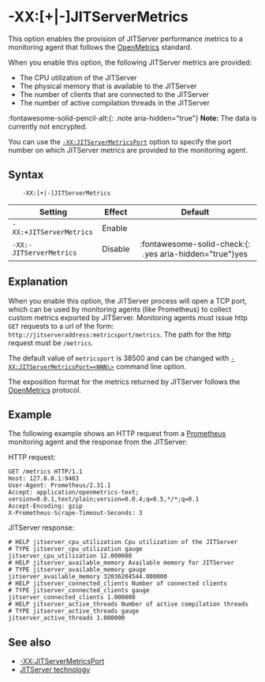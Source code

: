 <!--
* Copyright (c) 2017, 2022 IBM Corp. and others
*
* This program and the accompanying materials are made
* available under the terms of the Eclipse Public License 2.0
* which accompanies this distribution and is available at
* https://www.eclipse.org/legal/epl-2.0/ or the Apache
* License, Version 2.0 which accompanies this distribution and
* is available at https://www.apache.org/licenses/LICENSE-2.0.
*
* This Source Code may also be made available under the
* following Secondary Licenses when the conditions for such
* availability set forth in the Eclipse Public License, v. 2.0
* are satisfied: GNU General Public License, version 2 with
* the GNU Classpath Exception [1] and GNU General Public
* License, version 2 with the OpenJDK Assembly Exception [2].
*
* [1] https://www.gnu.org/software/classpath/license.html
* [2] http://openjdk.java.net/legal/assembly-exception.html
*
* SPDX-License-Identifier: EPL-2.0 OR Apache-2.0 OR GPL-2.0 WITH
* Classpath-exception-2.0 OR LicenseRef-GPL-2.0 WITH Assembly-exception
-->

# -XX:[+|-]JITServerMetrics

This option enables the provision of JITServer performance metrics to a monitoring agent that follows the [OpenMetrics](https://openmetrics.io/) standard.

When you enable this option, the following JITServer metrics are provided:

- The CPU utilization of the JITServer
- The physical memory that is available to the JITServer
- The number of clients that are connected to the JITServer
- The number of active compilation threads in the JITServer

:fontawesome-solid-pencil-alt:{: .note aria-hidden="true"} **Note:** The data is currently not encrypted.

You can use the [`-XX:JITServerMetricsPort`](xxjitservemetricsport.md) option to specify the port number on which JITServer metrics are provided to the monitoring agent.

## Syntax

        -XX:[+|-]JITServerMetrics

| Setting                    | Effect  | Default                                                                              |
|----------------------------|---------|:------------------------------------------------------------------------------------:|
|`-XX:+JITServerMetrics` | Enable  |                                                                                      |
|`-XX:-JITServerMetrics` | Disable | :fontawesome-solid-check:{: .yes aria-hidden="true"}<span class="sr-only">yes</span> |

## Explanation

 When you enable this option, the JITServer process will open a TCP port, which can be used by monitoring agents (like Prometheus) to collect custom metrics exported by JITServer. Monitoring agents must issue http `GET` requests to a url of the form: `http://jitserveraddress:metricsport/metrics`. The path for the http request must be `/metrics`.
 
 The default value of `metricsport` is 38500 and can be changed with [`-XX:JITServerMetricsPort=<NNN\>`](xxjitservemetricsport.md) command line option.
 
 The exposition format for the metrics returned by JITServer follows the [OpenMetrics](https://openmetrics.io/) protocol.

## Example

The following example shows an HTTP request from a [Prometheus](https://prometheus.io/docs/introduction/overview/) monitoring agent and the response from the JITServer:

HTTP request:

   ```
   GET /metrics HTTP/1.1
   Host: 127.0.0.1:9403
   User-Agent: Prometheus/2.31.1
   Accept: application/openmetrics-text; version=0.0.1,text/plain;version=0.0.4;q=0.5,*/*;q=0.1
   Accept-Encoding: gzip
   X-Prometheus-Scrape-Timeout-Seconds: 3
   ```

JITServer response:

   ```
   # HELP jitserver_cpu_utilization Cpu utilization of the JITServer
   # TYPE jitserver_cpu_utilization gauge
   jitserver_cpu_utilization 12.000000
   # HELP jitserver_available_memory Available memory for JITServer
   # TYPE jitserver_available_memory gauge
   jitserver_available_memory 32036204544.000000
   # HELP jitserver_connected_clients Number of connected clients
   # TYPE jitserver_connected_clients gauge
   jitserver_connected_clients 1.000000
   # HELP jitserver_active_threads Number of active compilation threads
   # TYPE jitserver_active_threads gauge
   jitserver_active_threads 1.000000
   ```

## See also

- [-XX:JITServerMetricsPort](xxjitservemetricsport.md)
- [JITServer technology](jitserver.md)

<!-- ==== END OF TOPIC ==== xxjitservermetrics.md ==== -->

